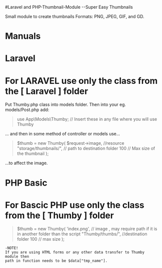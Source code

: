 #Laravel and PHP-Thumbnail-Module --Super Easy Thumbnails

Small module to create thumbnails 
Formats: PNG, JPEG, GIF, and GD.


# Manuals

# Laravel
# For LARAVEL use only the class from the [ Laravel ] folder


  Put Thumby.php class into models folder.
  Then into your eg. models/Post.php add:
  
  > use App\Models\Thumby;    // Insert these in any file where you will use Thumby
  
  ... and then in some method of controller or models use...

  > $thumb = new Thumby(
      $request->image,                //resource
      "storage/thumbnails/",          // path to destination folder
      100                             // Max size of the thumbnail
    );
    
   ...to affect the image.
   
  
# PHP Basic
# For Bascic PHP use only the class from the [ Thumby ] folder


  >$thumb = new Thumby(
    'index.png',            // image , may require path if it is in another folder than the script
    "Thumby/thumbs/",       //destination folder
    100                     // max size
  );
  
    
    -NOTE!
    If you are using HTML forms or any other data transfer to Thumby module then
    path in function needs to be $data["tmp_name"].
